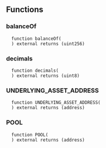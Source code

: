 


## Functions
### balanceOf
```solidity
  function balanceOf(
  ) external returns (uint256)
```




### decimals
```solidity
  function decimals(
  ) external returns (uint8)
```




### UNDERLYING_ASSET_ADDRESS
```solidity
  function UNDERLYING_ASSET_ADDRESS(
  ) external returns (address)
```




### POOL
```solidity
  function POOL(
  ) external returns (address)
```




